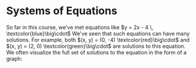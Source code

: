 # Systems of Equations

So far in this course, we've met equations like $y = 2x - 4 \, \textcolor{blue}\big\cdot$  We've seen that such equations can have many solutions.  For example, both $(x, y) = (0, -4) \textcolor{red}\big\cdot$ and $(x, y) = (2, 0) \textcolor{green}\big\cdot$ are solutions to this equation.  We often visualize the full set of solutions to the equation in the form of a graph:

<div id="calculator1" style="width: 90%; height: 300px; margin-left: auto; margin-right: auto;">
</div>

<script src="https://www.desmos.com/api/v1.6/calculator.js?apiKey=dcb31709b452b1cf9dc26972add0fda6"></script>

<script src="../../../scripts/Matrix Unit/1-systems-of-equations.js">
</script>